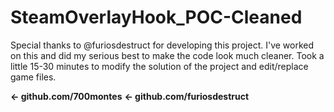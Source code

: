 # SteamOverlayHook_POC-Cleaned
Special thanks to @furiosdestruct for developing this project.
I've worked on this and did my serious best to make the code look much cleaner.
Took a little 15-30 minutes to modify the solution of the project and edit/replace game files.

**<- github.com/700montes**
**<- github.com/furiosdestruct**

